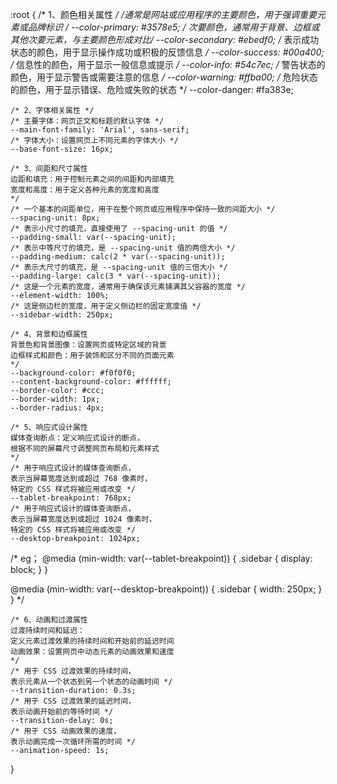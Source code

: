 :root {
    /* 1、颜色相关属性 */
    /*通常是网站或应用程序的主要颜色，用于强调重要元素或品牌标识 */
    --color-primary: #3578e5;
    /* 次要颜色，通常用于背景、边框或其他次要元素，与主要颜色形成对比*/
    --color-secondary: #ebedf0;
    /* 表示成功状态的颜色，用于显示操作成功或积极的反馈信息 */
    --color-success: #00a400;
    /* 信息性的颜色，用于显示一般信息或提示 */
    --color-info: #54c7ec;
    /* 警告状态的颜色，用于显示警告或需要注意的信息 */
    --color-warning: #ffba00;
    /* 危险状态的颜色，用于显示错误、危险或失败的状态 */
    --color-danger: #fa383e;


    /* 2、字体相关属性 */
    /* 主要字体：网页正文和标题的默认字体 */
    --main-font-family: 'Arial', sans-serif;
    /* 字体大小：设置网页上不同元素的字体大小 */
    --base-font-size: 16px;

    /* 3、间距和尺寸属性 
    边距和填充：用于控制元素之间的间距和内部填充
    宽度和高度：用于定义各种元素的宽度和高度
    */
    /* 一个基本的间距单位，用于在整个网页或应用程序中保持一致的间距大小 */
    --spacing-unit: 8px;
    /* 表示小尺寸的填充，直接使用了 --spacing-unit 的值 */
    --padding-small: var(--spacing-unit);
    /* 表示中等尺寸的填充，是 --spacing-unit 值的两倍大小 */
    --padding-medium: calc(2 * var(--spacing-unit));
    /* 表示大尺寸的填充，是 --spacing-unit 值的三倍大小 */
    --padding-large: calc(3 * var(--spacing-unit));
    /* 这是一个元素的宽度，通常用于确保该元素铺满其父容器的宽度 */
    --element-width: 100%;
    /* 这是侧边栏的宽度，用于定义侧边栏的固定宽度值 */
    --sidebar-width: 250px;

    /* 4、背景和边框属性 
    背景色和背景图像：设置网页或特定区域的背景
    边框样式和颜色：用于装饰和区分不同的页面元素
    */
    --background-color: #f0f0f0;
    --content-background-color: #ffffff;
    --border-color: #ccc;
    --border-width: 1px;
    --border-radius: 4px;

    /* 5、响应式设计属性 
    媒体查询断点：定义响应式设计的断点，
    根据不同的屏幕尺寸调整网页布局和元素样式
    */
    /* 用于响应式设计的媒体查询断点，
    表示当屏幕宽度达到或超过 768 像素时，
    特定的 CSS 样式将被应用或改变 */
    --tablet-breakpoint: 768px;
    /* 用于响应式设计的媒体查询断点，
    表示当屏幕宽度达到或超过 1024 像素时，
    特定的 CSS 样式将被应用或改变 */
    --desktop-breakpoint: 1024px;
/* eg；
@media (min-width: var(--tablet-breakpoint)) {
    .sidebar {
        display: block;
    }
}

@media (min-width: var(--desktop-breakpoint)) {
    .sidebar {
        width: 250px;
    }
} */


    /* 6、动画和过渡属性 
    过渡持续时间和延迟：
    定义元素过渡效果的持续时间和开始前的延迟时间
    动画效果：设置网页中动态元素的动画效果和速度
    */
    /* 用于 CSS 过渡效果的持续时间，
    表示元素从一个状态到另一个状态的动画时间 */
    --transition-duration: 0.3s;
    /* 用于 CSS 过渡效果的延迟时间，
    表示动画开始前的等待时间 */
    --transition-delay: 0s;
    /* 用于 CSS 动画效果的速度，
    表示动画完成一次循环所需的时间 */
    --animation-speed: 1s;
}